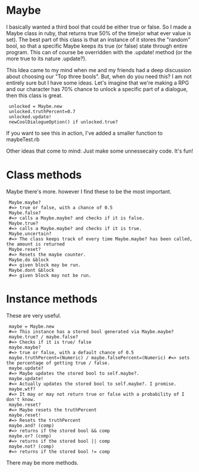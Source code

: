 # Maybe
I basically wanted a third bool that could be either true or false. So I made a Maybe class in ruby, that returns true 50% of the time(or what ever value is set). The best part of this class is that an instance of it stores the "random" bool, so that a specific Maybe keeps its true (or false) state through entire program. This can of course be overridden with the .update! method (or the more true to its nature .update?).

This Idea came to my mind when me and my friends had a deep discussion about choosing our "Top three bools". But, when do you need this? I am not entirely sure but I have some ideas. Let's imagine that we're making a RPG and our character has 70% chance to unlock a specific part of a dialogue, then this class is great.

     unlocked = Maybe.new
     unlocked.truthPercent=0.7
     unlocked.update!
     newCoolDialogueOption() if unlocked.true?
     
If you want to see this in action, I've added a smaller function to maybeTest.rb

Other ideas that come to mind: Just make some unnessecairy code. It's fun!

# Class methods
Maybe there's more. however I find these to be the most important.

     Maybe.maybe? 
     #=> true or false, with a chance of 0.5
     Maybe.false? 
     #=> calls a Maybe.maybe? and checks if it is false.
     Maybe.true? 
     #=> calls a Maybe.maybe? and checks if it is true.
     Maybe.uncertain? 
     #=> The class keeps track of every time Maybe.maybe? has been called, the amount is returned
     Maybe.reset? 
     #=> Resets the maybe counter.
     Maybe.do &block 
     #=> given block may be run.
     Maybe.dont &block 
     #=> given block may not be run.

# Instance methods
These are very useful.

     maybe = Maybe.new 
     #=> This instance has a stored bool generated via Maybe.maybe?
     maybe.true? / maybe.false?
     #=> Checks if it is true/ false
     maybe.maybe? 
     #=> true or false, with a default chance of 0.5
     maybe.truthPercent=(Numeric) / maybe.falsePercent=(Numeric) #=> sets the percentage of getting true / false.
     maybe.update? 
     #=> Maybe updates the stored bool to self.maybe?.
     maybe.update! 
     #=> Actually updates the stored bool to self.maybe?. I promise.
     maybe.wtf? 
     #=> It may or may not return true or false with a probability of I don't know.
     maybe.reset? 
     #=> Maybe resets the truthPercent
     maybe.reset! 
     #=> Resets the truthPercent
     maybe.and? (comp) 
     #=> returns if the stored bool && comp 
     maybe.or? (comp) 
     #=> returns if the stored bool || comp 
     maybe.not? (comp) 
     #=> returns if the stored bool != comp 

There may be more methods.
